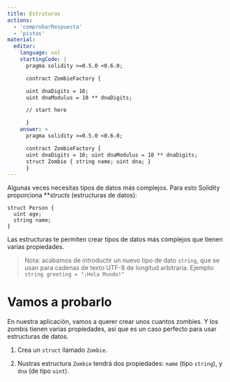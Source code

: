 ```yaml
---
title: Estruturas
actions:
  - 'comprobarRespuesta'
  - 'pistas'
material:
  editor:
    language: sol
    startingCode: |
      pragma solidity >=0.5.0 <0.6.0;

      contract ZombieFactory {

      uint dnaDigits = 16;
      uint dnaModulus = 10 ** dnaDigits;

      // start here

      }
    answer: >
      pragma solidity >=0.5.0 <0.6.0;

      contract ZombieFactory {
      uint dnaDigits = 16; uint dnaModulus = 10 ** dnaDigits;
      struct Zombie { string name; uint dna; }
      }
---
```


Algunas veces necesitas tipos de datos más complejos. Para esto Solidity proporciona ***structs</strong>* (estructuras de datos):</p> 

    struct Person {
      uint age;
      string name;
    }
    
    

Las estructuras te permiten crear tipos de datos más complejos que tienen varias propiedades.

> Nota: acabamos de introductir un nuevo tipo de dato `string`, que se usan para cadenas de texto UTF-8 de longitud arbitraria. Ejemplo: `string greeting = "¡Hola Mundo!"`

# Vamos a probarlo

En nuestra aplicación, vamos a querer crear unos cuantos zombies. Y los zombis tienen varias propiedades, así que es un caso perfecto para usar estructuras de datos.

1. Crea un `struct` llamado `Zombie`.

2. Nustras estructura `Zombie` tendrá dos propiedades: `name` (tipo `string`), y `dna` (de tipo `uint`).